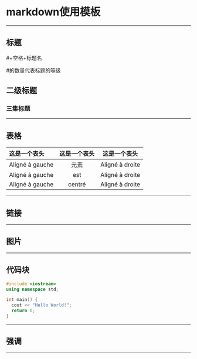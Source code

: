 markdown使用模板
========================
-----------------------------------------
## **标题**
 #+空格+标题名

#的数量代表标题的等级
## 二级标题
### 三集标题
----------------------------------------

## **表格**

| 这是一个表头       | 这是一个表头      | 这是一个表头         |
| :--------------- |:---------------:| :-----:            |
| Aligné à gauche  |    元素          |  Aligné à droite   |
| Aligné à gauche  | est             |   Aligné à droite  |
| Aligné à gauche  | centré          |    Aligné à droite |

-----------------------------------------

## **链接**

-----------------------------------------

## **图片**

-----------------------------------------

## **代码块**

```C++
#include <iostream>
using namespace std;

int main() {
  cout << "Hello World!";
  return 0;
}
```
-----------------------------------------

## **强调**

-----------------------------------------

